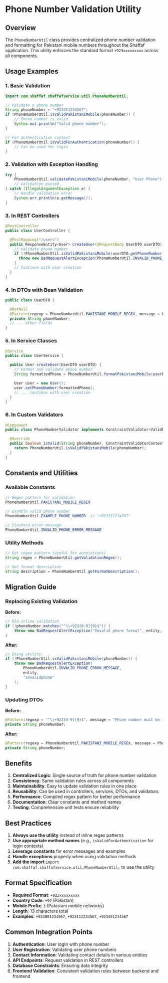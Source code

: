 # Phone Number Validation Utility

## Overview

The `PhoneNumberUtil` class provides centralized phone number validation and formatting for Pakistani mobile numbers throughout the Shaffaf application. This utility enforces the standard format `+923xxxxxxxxx` across all components.

## Usage Examples

### 1. Basic Validation

```java
import com.shaffaf.shaffafservice.util.PhoneNumberUtil;

// Validate a phone number
String phoneNumber = "+923311234567";
if (PhoneNumberUtil.isValidPakistaniMobile(phoneNumber)) {
    // Phone number is valid
    System.out.println("Valid phone number");
}

// For authentication context
if (PhoneNumberUtil.isValidForAuthentication(phoneNumber)) {
    // Can be used for login
}
```

### 2. Validation with Exception Handling

```java
try {
    PhoneNumberUtil.validatePakistaniMobile(phoneNumber, "User Phone");
    // Validation passed
} catch (IllegalArgumentException e) {
    // Handle validation error
    System.err.println(e.getMessage());
}
```

### 3. In REST Controllers

```java
@RestController
public class UserController {

  @PostMapping("/users")
  public ResponseEntity<User> createUser(@RequestBody UserDTO userDTO) {
    // Validate phone number
    if (!PhoneNumberUtil.isValidPakistaniMobile(userDTO.getPhoneNumber())) {
      throw new BadRequestAlertException(PhoneNumberUtil.INVALID_PHONE_ERROR_MESSAGE, "user", "invalidphone");
    }
    // Continue with user creation
  }
}

```

### 4. In DTOs with Bean Validation

```java
public class UserDTO {

  @NotNull
  @Pattern(regexp = PhoneNumberUtil.PAKISTANI_MOBILE_REGEX, message = PhoneNumberUtil.INVALID_PHONE_ERROR_MESSAGE)
  private String phoneNumber;
  // ... other fields
}

```

### 5. In Service Classes

```java
@Service
public class UserService {

  public User createUser(UserDTO userDTO) {
    // Format and validate phone number
    String formattedPhone = PhoneNumberUtil.formatPakistaniMobile(userDTO.getPhoneNumber());

    User user = new User();
    user.setPhoneNumber(formattedPhone);
    // ... continue with user creation
  }
}

```

### 6. In Custom Validators

```java
@Component
public class PhoneNumberValidator implements ConstraintValidator<ValidPhone, String> {

  @Override
  public boolean isValid(String phoneNumber, ConstraintValidatorContext context) {
    return PhoneNumberUtil.isValidPakistaniMobile(phoneNumber);
  }
}

```

## Constants and Utilities

### Available Constants

```java
// Regex pattern for validation
PhoneNumberUtil.PAKISTANI_MOBILE_REGEX

// Example valid phone number
PhoneNumberUtil.EXAMPLE_PHONE_NUMBER  // "+923311234567"

// Standard error message
PhoneNumberUtil.INVALID_PHONE_ERROR_MESSAGE
```

### Utility Methods

```java
// Get regex pattern (useful for annotations)
String regex = PhoneNumberUtil.getValidationRegex();

// Get format description
String description = PhoneNumberUtil.getFormatDescription();

```

## Migration Guide

### Replacing Existing Validation

**Before:**

```java
// Old inline validation
if (!phoneNumber.matches("^\\+923[0-9]{9}$")) {
    throw new BadRequestAlertException("Invalid phone format", entity, "invalidphone");
}
```

**After:**

```java
// Using utility
if (!PhoneNumberUtil.isValidPakistaniMobile(phoneNumber)) {
    throw new BadRequestAlertException(
        PhoneNumberUtil.INVALID_PHONE_ERROR_MESSAGE,
        entity,
        "invalidphone"
    );
}
```

### Updating DTOs

**Before:**

```java
@Pattern(regexp = "^\\+923[0-9]{9}$", message = "Phone number must be in format +923311234569")
private String phoneNumber;

```

**After:**

```java
@Pattern(regexp = PhoneNumberUtil.PAKISTANI_MOBILE_REGEX, message = PhoneNumberUtil.INVALID_PHONE_ERROR_MESSAGE)
private String phoneNumber;

```

## Benefits

1. **Centralized Logic**: Single source of truth for phone number validation
2. **Consistency**: Same validation rules across all components
3. **Maintainability**: Easy to update validation rules in one place
4. **Reusability**: Can be used in controllers, services, DTOs, and validators
5. **Performance**: Compiled regex pattern for better performance
6. **Documentation**: Clear constants and method names
7. **Testing**: Comprehensive unit tests ensure reliability

## Best Practices

1. **Always use the utility** instead of inline regex patterns
2. **Use appropriate method names** (e.g., `isValidForAuthentication` for login contexts)
3. **Leverage constants** for error messages and examples
4. **Handle exceptions** properly when using validation methods
5. **Add the import** `import com.shaffaf.shaffafservice.util.PhoneNumberUtil;` to use the utility

## Format Specification

- **Required Format**: `+923xxxxxxxxx`
- **Country Code**: `+92` (Pakistan)
- **Mobile Prefix**: `3` (Pakistani mobile networks)
- **Length**: 13 characters total
- **Examples**: `+923001234567`, `+923111234567`, `+923451234567`

## Common Integration Points

1. **Authentication**: User login with phone number
2. **User Registration**: Validating user phone numbers
3. **Contact Information**: Validating contact details in various entities
4. **API Endpoints**: Request validation in REST controllers
5. **Database Constraints**: Ensuring data integrity
6. **Frontend Validation**: Consistent validation rules between backend and frontend
